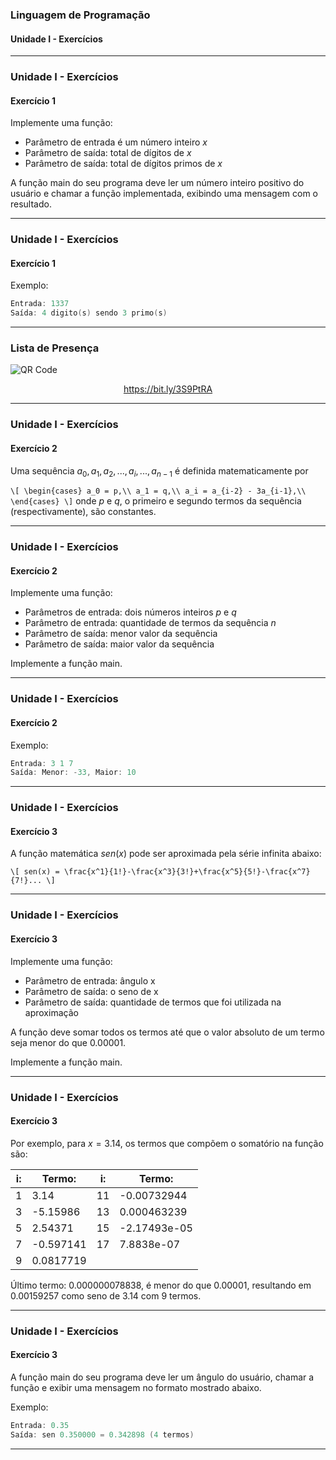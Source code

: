 ### Linguagem de Programação
#### Unidade I - Exercícios
---

### Unidade I - Exercícios
#### Exercício 1

Implemente uma função:

- Parâmetro de entrada é um número inteiro $x$
- Parâmetro de saída: total de dígitos de $x$
- Parâmetro de saída: total de dígitos primos de $x$

A função main do seu programa deve ler um número inteiro positivo do usuário e
chamar a função implementada, exibindo uma mensagem com o resultado.

---

### Unidade I - Exercícios
#### Exercício 1

Exemplo:
```cpp
Entrada: 1337
Saída: 4 digito(s) sendo 3 primo(s)
```

---

### Lista de Presença

<img src="https://chart.apis.google.com/chart?cht=qr&chs=300x300&chld=L%7C1&chl=https%3A%2F%2Fbit.ly%2F3S9PtRA" alt="QR Code" border="0" />

<a href="https://bit.ly/3S9PtRA"><p style="text-align:center;">https://bit.ly/3S9PtRA</p></a>

---

### Unidade I - Exercícios
#### Exercício 2

Uma sequência $a_0, a_1, a_2,..., a_i, ..., a_{n-1}$
é definida matematicamente por

`
\[
\begin{cases}
    a_0 = p,\\
    a_1 = q,\\
    a_i = a_{i-2} - 3a_{i-1},\\
\end{cases}
\]
`
onde $p$ e $q$, o primeiro e segundo termos da sequência (respectivamente),
são constantes.

---

### Unidade I - Exercícios
#### Exercício 2

Implemente uma função:

- Parâmetros de entrada: dois números inteiros $p$ e $q$
- Parâmetro de entrada: quantidade de termos da sequência $n$
- Parâmetro de saída: menor valor da sequência
- Parâmetro de saída: maior valor da sequência

Implemente a função main.

---

### Unidade I - Exercícios
#### Exercício 2

Exemplo:
```cpp
Entrada: 3 1 7
Saída: Menor: -33, Maior: 10
```

---

### Unidade I - Exercícios
#### Exercício 3

A função matemática $sen(x)$ pode ser aproximada pela série infinita abaixo:

`
\[
sen(x) = \frac{x^1}{1!}-\frac{x^3}{3!}+\frac{x^5}{5!}-\frac{x^7}{7!}...
\]
`

---

### Unidade I - Exercícios
#### Exercício 3

Implemente uma função:

- Parâmetro de entrada: ângulo x
- Parâmetro de saída: o seno de x
- Parâmetro de saída: quantidade de termos que foi utilizada na aproximação 

A função deve somar todos os termos até que o valor absoluto de um termo seja menor do que 0.00001.

Implemente a função main.

---

### Unidade I - Exercícios
#### Exercício 3
<!-- .slide: class="small_table" -->

Por exemplo, para $x = 3.14$, os termos que compõem o somatório na função
são:

| **i:** | **Termo:** | **i:** | **Termo:**   |
|--------|------------|--------|--------------|
| 1      | 3.14       | 11     | -0.00732944  |
| 3      | -5.15986   | 13     | 0.000463239  |
| 5      | 2.54371    | 15     | -2.17493e-05 |
| 7      | -0.597141  | 17     | 7.8838e-07   |
| 9      | 0.0817719  |        |              |

Último termo: 0.000000078838, é menor do que 0.00001,
resultando em 0.00159257 como seno de 3.14 com 9 termos.

---

### Unidade I - Exercícios
#### Exercício 3

A função main do seu programa deve ler um ângulo do usuário, chamar a função e exibir uma mensagem no formato mostrado abaixo.

Exemplo:
```cpp
Entrada: 0.35
Saída: sen 0.350000 = 0.342898 (4 termos)
```

---